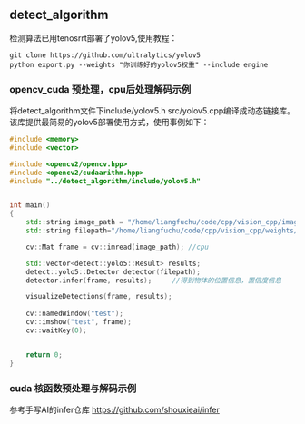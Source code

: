 ## detect_algorithm
检测算法已用tenosrrt部署了yolov5,使用教程：
```shell
git clone https://github.com/ultralytics/yolov5
python export.py --weights "你训练好的yolov5权重" --include engine
```
### opencv_cuda 预处理，cpu后处理解码示例
将detect_algorithm文件下include/yolov5.h src/yolov5.cpp编译成动态链接库。
该库提供最简易的yolov5部署使用方式，使用事例如下：
```c++
#include <memory>
#include <vector>

#include <opencv2/opencv.hpp>
#include <opencv2/cudaarithm.hpp>
#include "../detect_algorithm/include/yolov5.h"


int main()
{
    std::string image_path = "/home/liangfuchu/code/cpp/vision_cpp/images/bus.jpg";
    std::string filepath="/home/liangfuchu/code/cpp/vision_cpp/weights/test1.engine";

    cv::Mat frame = cv::imread(image_path); //cpu

    std::vector<detect::yolo5::Result> results;
    detect::yolo5::Detector detector(filepath);
    detector.infer(frame, results);     //得到物体的位置信息，置信度信息

    visualizeDetections(frame, results);
    
    cv::namedWindow("test");
    cv::imshow("test", frame);
    cv::waitKey(0);


    return 0;
}
```
### cuda 核函数预处理与解码示例
参考手写AI的infer仓库 https://github.com/shouxieai/infer

